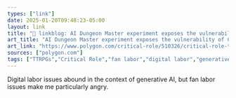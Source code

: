 ```yaml
---
types: ["link"]
date: 2025-01-20T09:48:23-05:00
layout: link
title: "🔗 linkblog: AI Dungeon Master experiment exposes the vulnerability of Critical Role’s fandom'"
art_title: "AI Dungeon Master experiment exposes the vulnerability of Critical Role’s fandom"
art_link: "https://www.polygon.com/critical-role/510326/critical-role-transcripts-ai-dnd-dungeon-master"
sources: ["polygon.com"]
tags: ["TTRPGs","Critical Role","fan labor","digital labor","generative AI"]
---
```

Digital labor issues abound in the context of generative AI, but fan labor issues make me particularly angry.
